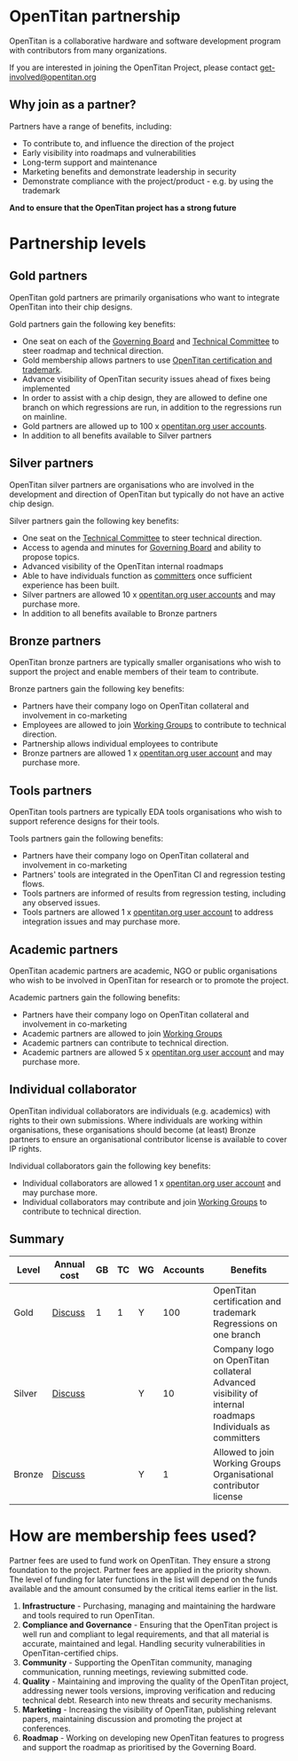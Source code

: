 # OpenTitan partnership

OpenTitan is a collaborative hardware and software development program with contributors from many organizations.

If you are interested in joining the OpenTitan Project, please contact get-involved@opentitan.org  

## Why join as a partner?

Partners have a range of benefits, including:
- To contribute to, and influence the direction of the project
- Early visibility into roadmaps and vulnerabilities
- Long-term support and maintenance
- Marketing benefits and demonstrate leadership in security
- Demonstrate compliance with the project/product - e.g. by using the trademark

**And to ensure that the OpenTitan project has a strong future**

# Partnership levels

## Gold partners

OpenTitan gold partners are primarily organisations who want to integrate OpenTitan into their chip designs.

Gold partners gain the following key benefits:
- One seat on each of the [Governing Board](./governing_board/md) and [Technical Committee](./technical_committee.md) to steer roadmap and technical direction.
- Gold membership allows partners to use [OpenTitan certification and trademark](./trademark.md). 
- Advance visibility of OpenTitan security issues ahead of fixes being implemented
- In order to assist with a chip design, they are allowed to define one branch on which regressions are run, in addition to the regressions run on mainline.
- Gold partners are allowed up to 100 x [opentitan.org user accounts](./useraccounts.md).
- In addition to all benefits available to Silver partners

## Silver partners

OpenTitan silver partners are organisations who are involved in the development and direction of OpenTitan but typically do not have an active chip design.

Silver partners gain the following key benefits:
- One seat on the [Technical Committee](./technical_committee.md) to steer technical direction.
- Access to agenda and minutes for [Governing Board](./governing_board/md) and ability to propose topics.
- Advanced visibility of the OpenTitan internal roadmaps
- Able to have individuals function as [committers](./committers.md) once sufficient experience has been built.
- Silver partners are allowed 10 x [opentitan.org user accounts](./useraccounts.md) and may purchase more.
- In addition to all benefits available to Bronze partners

## Bronze partners

OpenTitan bronze partners are typically smaller organisations who wish to support the project and enable members of their team to contribute.

Bronze partners gain the following key benefits:
- Partners have their company logo on OpenTitan collateral and involvement in co-marketing
- Employees are allowed to join [Working Groups](./working_group.md) to contribute to technical direction.
- Partnership allows individual employees to contribute
- Bronze partners are allowed 1 x [opentitan.org user account](./useraccounts.md) and may purchase more.

## Tools partners

OpenTitan tools partners are typically EDA tools organisations who wish to support reference designs for their tools.

Tools partners gain the following benefits:
- Partners have their company logo on OpenTitan collateral and involvement in co-marketing
- Partners' tools are integrated in the OpenTitan CI and regression testing flows.
- Tools partners are informed of results from regression testing, including any observed issues.
- Tools partners are allowed 1 x [opentitan.org user account](./useraccounts.md) to address integration issues and may purchase more.

## Academic partners

OpenTitan academic partners are academic, NGO or public organisations who wish to be involved in OpenTitan for research or to promote the project.

Academic partners gain the following benefits:
- Partners have their company logo on OpenTitan collateral and involvement in co-marketing
- Academic partners are allowed to join [Working Groups](./working_group.md)
- Academic partners can contribute to technical direction.
- Academic partners are allowed 5 x [opentitan.org user account](./useraccounts.md) and may purchase more.

## Individual collaborator

OpenTitan individual collaborators are individuals (e.g. academics) with rights to their own submissions.
Where individuals are working within organisations, these organisations should become (at least) Bronze partners to ensure an organisational contributor license is available to cover IP rights.

Individual collaborators gain the following key benefits:
- Individual collaborators are allowed 1 x [opentitan.org user account](./useraccounts.md) and may purchase more.
- Individual collaborators may contribute and join [Working Groups](./working_group.md) to contribute to technical direction.

## Summary

| Level   | Annual cost |  GB  |  TC  |  WG  | Accounts | Benefits |
| -----   | ----------- | ---- | ---- | ---- | -----    | -------- |
| Gold    | [Discuss](mailto:get-involved@opentitan.org)   |  1   |  1   |  Y   |  100     | OpenTitan certification and trademark<br>Regressions on one branch |
| Silver  | [Discuss](mailto:get-involved@opentitan.org)   |      |      |  Y   |   10     | Company logo on OpenTitan collateral<br>Advanced visibility of internal roadmaps<br>Individuals as committers |
| Bronze  | [Discuss](mailto:get-involved@opentitan.org)   |      |      |  Y   |    1     | Allowed to join Working Groups<br>Organisational contributor license |

# How are membership fees used?

Partner fees are used to fund work on OpenTitan.
They ensure a strong foundation to the project.
Partner fees are applied in the priority shown.  
The level of funding for later functions in the list will depend on the funds available and the amount consumed by the critical items earlier in the list.

1. **Infrastructure** - Purchasing, managing and maintaining the hardware and tools required to run OpenTitan.
2. **Compliance and Governance** - Ensuring that the OpenTitan project is well run and compliant to legal requirements, and that all material is accurate, maintained and legal.  Handling security vulnerabilities in OpenTitan-certified chips.
3. **Community** - Supporting the OpenTitan community, managing communication, running meetings, reviewing submitted code.
4. **Quality** - Maintaining and improving the quality of the OpenTitan project, addressing newer tools versions, improving verification and reducing technical debt.  Research into new threats and security mechanisms.
5. **Marketing** - Increasing the visibility of OpenTitan, publishing relevant papers, maintaining discussion and promoting the project at conferences.
6. **Roadmap** - Working on developing new OpenTitan features to progress and support the roadmap as prioritised by the Governing Board.




